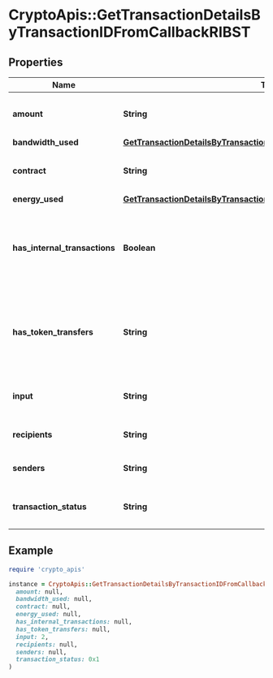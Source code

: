 # CryptoApis::GetTransactionDetailsByTransactionIDFromCallbackRIBST

## Properties

| Name | Type | Description | Notes |
| ---- | ---- | ----------- | ----- |
| **amount** | **String** | Defines the amount of the transaction. |  |
| **bandwidth_used** | [**GetTransactionDetailsByTransactionIDFromCallbackRIBSTBandwidthUsed**](GetTransactionDetailsByTransactionIDFromCallbackRIBSTBandwidthUsed.md) |  |  |
| **contract** | **String** | Represents the specific transaction contract. |  |
| **energy_used** | [**GetTransactionDetailsByTransactionIDFromCallbackRIBSTEnergyUsed**](GetTransactionDetailsByTransactionIDFromCallbackRIBSTEnergyUsed.md) |  |  |
| **has_internal_transactions** | **Boolean** | Defines if the transaction includes internal transactions (true) or not (false). |  |
| **has_token_transfers** | **String** | Defines if the transaction includes token transfers (true) or not (false). |  |
| **input** | **String** | Represents the transaction&#39;s input value. |  |
| **recipients** | **String** | Represents the recipient address. |  |
| **senders** | **String** | Represents the sender address. |  |
| **transaction_status** | **String** | Represents the status of this transaction. |  |

## Example

```ruby
require 'crypto_apis'

instance = CryptoApis::GetTransactionDetailsByTransactionIDFromCallbackRIBST.new(
  amount: null,
  bandwidth_used: null,
  contract: null,
  energy_used: null,
  has_internal_transactions: null,
  has_token_transfers: null,
  input: 2,
  recipients: null,
  senders: null,
  transaction_status: 0x1
)
```


